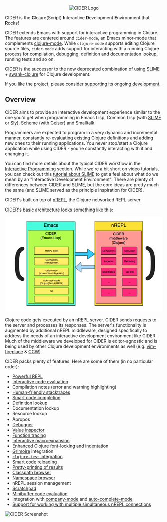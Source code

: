 <p align="center">
  <img src="https://raw.github.com/clojure-emacs/cider/master/logo/cider-logo-w640.png" alt="CIDER Logo"/>
</p>

CIDER is the **C**lojure(Script) **I**nteractive **D**evelopment **E**nvironment
that **R**ocks!

CIDER extends Emacs with support for interactive programming in Clojure. The
features are centered around `cider-mode`, an Emacs minor-mode that complements
[clojure-mode][]. While `clojure-mode` supports editing Clojure source files,
`cider-mode` adds support for interacting with a running Clojure process for
compilation, debugging, definition and documentation lookup, running tests and
so on.

CIDER is the successor to the now deprecated combination of using [SLIME][] +
[swank-clojure][] for Clojure development.

If you like the project, please consider
[supporting its ongoing development](about/contributing.md#donations).

## Overview

CIDER aims to provide an interactive development experience similar to the one
you'd get when programming in Emacs Lisp, Common Lisp (with [SLIME][] or [Sly][]),
Scheme (with [Geiser][]) and Smalltalk.

Programmers are expected to program in a very dynamic and incremental manner,
constantly re-evaluating existing Clojure definitions and adding new ones to
their running applications. You never stop/start a Clojure application while
using CIDER - you're constantly interacting with it and changing it.

You can find more details about the typical CIDER workflow in the
[Interactive Programming](interactive_programming.md) section. While we're a bit
short on video tutorials, you can check out this
[tutorial about SLIME](https://www.youtube.com/watch?v=_B_4vhsmRRI) to get a
feel about what do we mean by an "Interactive Development Environment".  There
are plenty of differences between CIDER and SLIME, but the core ideas are pretty
much the same (and SLIME served as the principle inspiration for CIDER).

CIDER's built on top of [nREPL][], the Clojure networked REPL server.

CIDER's basic architecture looks something like this:

<p align="center">
  <img src="images/cider_architecture.png" width="600" />
</p>

Clojure code gets executed by an nREPL server. CIDER sends requests to the
server and processes its responses. The server's functionality is augmented by
additional nREPL middleware, designed specifically to address the needs of an
interactive development environment like CIDER. Much of the middleware we
developed for CIDER is editor-agnostic and is being used by other Clojure
development environments as well (e.g. [vim-fireplace][] & [CCW][]).

CIDER packs plenty of features. Here are some of them (in no particular order):

* [Powerful REPL](using_the_repl.md)
* [Interactive code evaluation](interactive_programming.md)
* Compilation notes (error and warning highlighting)
* [Human-friendly stacktraces](navigating_stacktraces.md)
* [Smart code completion](code_completion.md)
* Definition lookup
* Documentation lookup
* Resource lookup
* Apropos
* [Debugger](debugging.md)
* [Value inspector](miscellaneous_features.md#value-inspection)
* [Function tracing](miscellaneous_features.md#tracing-function-execution)
* [Interactive macroexpansion](miscellaneous_features.md#macroexpansion)
* Enhanced Clojure font-locking and indentation
* [Grimoire](http://conj.io/) integration
* [`clojure.test` integration](running_tests.md)
* [Smart code reloading](miscellaneous_features.md#code-reloading)
* [Pretty-printing of results](configuration.md#pretty-printing)
* [Classpath browser](miscellaneous_features.md#classpath-browser)
* [Namespace browser](miscellaneous_features.md#namespace-browser)
* nREPL session management
* [Scratchpad](miscellaneous_features.md#using-a-scratchpad)
* [Minibuffer code evaluation](miscellaneous_features.md#evaluating-clojure-code-in-the-minibuffer)
* Integration with [company-mode][] and [auto-complete-mode][]
* [Support for working with multiple simultaneous nREPL connections](managing_connections.md)

![CIDER Screenshot](images/cider-overview.png)

[nREPL]: https://github.com/clojure/tools.nrepl
[SLIME]: https://github.com/slime/slime
[swank-clojure]: https://github.com/technomancy/swank-clojure
[Sly]: https://github.com/capitaomorte/sly
[Geiser]: https://github.com/jaor/geiser
[company-mode]: http://company-mode.github.io/
[auto-complete-mode]: https://github.com/clojure-emacs/ac-cider
[leiningen]: http://leiningen.org/
[boot]: http://boot-clj.com/
[piggieback]: https://github.com/cemerick/piggieback
[vim-fireplace]: https://github.com/tpope/vim-fireplace
[CCW]: https://github.com/laurentpetit/ccw
[cider-nrepl]: https://github.com/clojure-emacs/cider-nrepl
[clojure-mode]: https://github.com/clojure-emacs/clojure-mode
[inf-clojure]: https://github.com/clojure-emacs/inf-clojure
[which-key]: https://github.com/justbur/emacs-which-key
